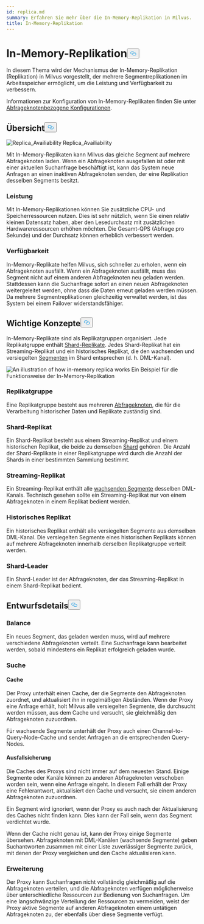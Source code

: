 ```yaml
---
id: replica.md
summary: Erfahren Sie mehr über die In-Memory-Replikation in Milvus.
title: In-Memory-Replikation
---
```

<h1 id="In-Memory-Replica" class="common-anchor-header">In-Memory-Replikation<button data-href="#In-Memory-Replica" class="anchor-icon" translate="no">
      <svg translate="no"
        aria-hidden="true"
        focusable="false"
        height="20"
        version="1.1"
        viewBox="0 0 16 16"
        width="16"
      >
        <path
          fill="#0092E4"
          fill-rule="evenodd"
          d="M4 9h1v1H4c-1.5 0-3-1.69-3-3.5S2.55 3 4 3h4c1.45 0 3 1.69 3 3.5 0 1.41-.91 2.72-2 3.25V8.59c.58-.45 1-1.27 1-2.09C10 5.22 8.98 4 8 4H4c-.98 0-2 1.22-2 2.5S3 9 4 9zm9-3h-1v1h1c1 0 2 1.22 2 2.5S13.98 12 13 12H9c-.98 0-2-1.22-2-2.5 0-.83.42-1.64 1-2.09V6.25c-1.09.53-2 1.84-2 3.25C6 11.31 7.55 13 9 13h4c1.45 0 3-1.69 3-3.5S14.5 6 13 6z"
        ></path>
      </svg>
    </button></h1><p>In diesem Thema wird der Mechanismus der In-Memory-Replikation (Replikation) in Milvus vorgestellt, der mehrere Segmentreplikationen im Arbeitsspeicher ermöglicht, um die Leistung und Verfügbarkeit zu verbessern.</p>
<p>Informationen zur Konfiguration von In-Memory-Replikaten finden Sie unter <a href="/docs/de/v2.4.x/configure_querynode.md#queryNodereplicas">Abfrageknotenbezogene Konfigurationen</a>.</p>
<h2 id="Overview" class="common-anchor-header">Übersicht<button data-href="#Overview" class="anchor-icon" translate="no">
      <svg translate="no"
        aria-hidden="true"
        focusable="false"
        height="20"
        version="1.1"
        viewBox="0 0 16 16"
        width="16"
      >
        <path
          fill="#0092E4"
          fill-rule="evenodd"
          d="M4 9h1v1H4c-1.5 0-3-1.69-3-3.5S2.55 3 4 3h4c1.45 0 3 1.69 3 3.5 0 1.41-.91 2.72-2 3.25V8.59c.58-.45 1-1.27 1-2.09C10 5.22 8.98 4 8 4H4c-.98 0-2 1.22-2 2.5S3 9 4 9zm9-3h-1v1h1c1 0 2 1.22 2 2.5S13.98 12 13 12H9c-.98 0-2-1.22-2-2.5 0-.83.42-1.64 1-2.09V6.25c-1.09.53-2 1.84-2 3.25C6 11.31 7.55 13 9 13h4c1.45 0 3-1.69 3-3.5S14.5 6 13 6z"
        ></path>
      </svg>
    </button></h2><p>
  
   <span class="img-wrapper"> <img translate="no" src="/docs/v2.4.x/assets/replica_availability.jpg" alt="Replica_Availiability" class="doc-image" id="replica_availiability" />
   </span> <span class="img-wrapper"> <span>Replica_Availiability</span> </span></p>
<p>Mit In-Memory-Replikaten kann Milvus das gleiche Segment auf mehrere Abfrageknoten laden. Wenn ein Abfrageknoten ausgefallen ist oder mit einer aktuellen Suchanfrage beschäftigt ist, kann das System neue Anfragen an einen inaktiven Abfrageknoten senden, der eine Replikation desselben Segments besitzt.</p>
<h3 id="Performance" class="common-anchor-header">Leistung</h3><p>Mit In-Memory-Replikationen können Sie zusätzliche CPU- und Speicherressourcen nutzen. Dies ist sehr nützlich, wenn Sie einen relativ kleinen Datensatz haben, aber den Lesedurchsatz mit zusätzlichen Hardwareressourcen erhöhen möchten. Die Gesamt-QPS (Abfrage pro Sekunde) und der Durchsatz können erheblich verbessert werden.</p>
<h3 id="Availability" class="common-anchor-header">Verfügbarkeit</h3><p>In-Memory-Replikate helfen Milvus, sich schneller zu erholen, wenn ein Abfrageknoten ausfällt. Wenn ein Abfrageknoten ausfällt, muss das Segment nicht auf einem anderen Abfrageknoten neu geladen werden. Stattdessen kann die Suchanfrage sofort an einen neuen Abfrageknoten weitergeleitet werden, ohne dass die Daten erneut geladen werden müssen. Da mehrere Segmentreplikationen gleichzeitig verwaltet werden, ist das System bei einem Failover widerstandsfähiger.</p>
<h2 id="Key-Concepts" class="common-anchor-header">Wichtige Konzepte<button data-href="#Key-Concepts" class="anchor-icon" translate="no">
      <svg translate="no"
        aria-hidden="true"
        focusable="false"
        height="20"
        version="1.1"
        viewBox="0 0 16 16"
        width="16"
      >
        <path
          fill="#0092E4"
          fill-rule="evenodd"
          d="M4 9h1v1H4c-1.5 0-3-1.69-3-3.5S2.55 3 4 3h4c1.45 0 3 1.69 3 3.5 0 1.41-.91 2.72-2 3.25V8.59c.58-.45 1-1.27 1-2.09C10 5.22 8.98 4 8 4H4c-.98 0-2 1.22-2 2.5S3 9 4 9zm9-3h-1v1h1c1 0 2 1.22 2 2.5S13.98 12 13 12H9c-.98 0-2-1.22-2-2.5 0-.83.42-1.64 1-2.09V6.25c-1.09.53-2 1.84-2 3.25C6 11.31 7.55 13 9 13h4c1.45 0 3-1.69 3-3.5S14.5 6 13 6z"
        ></path>
      </svg>
    </button></h2><p>In-Memory-Replikate sind als Replikatgruppen organisiert. Jede Replikatgruppe enthält <a href="https://milvus.io/docs/v2.1.x/glossary.md#Sharding">Shard-Replikate</a>. Jedes Shard-Replikat hat ein Streaming-Replikat und ein historisches Replikat, die den wachsenden und versiegelten <a href="https://milvus.io/docs/v2.1.x/glossary.md#Segment">Segmenten</a> im Shard entsprechen (d. h. DML-Kanal).</p>
<p>
  
   <span class="img-wrapper"> <img translate="no" src="/docs/v2.4.x/assets/replica_group.png" alt="An illustration of how in-memory replica works" class="doc-image" id="an-illustration-of-how-in-memory-replica-works" />
   </span> <span class="img-wrapper"> <span>Ein Beispiel für die Funktionsweise der In-Memory-Replikation</span> </span></p>
<h3 id="Replica-group" class="common-anchor-header">Replikatgruppe</h3><p>Eine Replikatgruppe besteht aus mehreren <a href="https://milvus.io/docs/v2.1.x/four_layers.md#Query-node">Abfrageknoten</a>, die für die Verarbeitung historischer Daten und Replikate zuständig sind.</p>
<h3 id="Shard-replica" class="common-anchor-header">Shard-Replikat</h3><p>Ein Shard-Replikat besteht aus einem Streaming-Replikat und einem historischen Replikat, die beide zu demselben <a href="https://milvus.io/blog/deep-dive-1-milvus-architecture-overview.md#Shard">Shard</a> gehören. Die Anzahl der Shard-Replikate in einer Replikatgruppe wird durch die Anzahl der Shards in einer bestimmten Sammlung bestimmt.</p>
<h3 id="Streaming-replica" class="common-anchor-header">Streaming-Replikat</h3><p>Ein Streaming-Replikat enthält alle <a href="https://milvus.io/docs/v2.1.x/glossary.md#Segment">wachsenden Segmente</a> desselben DML-Kanals. Technisch gesehen sollte ein Streaming-Replikat nur von einem Abfrageknoten in einem Replikat bedient werden.</p>
<h3 id="Historical-replica" class="common-anchor-header">Historisches Replikat</h3><p>Ein historisches Replikat enthält alle versiegelten Segmente aus demselben DML-Kanal. Die versiegelten Segmente eines historischen Replikats können auf mehrere Abfrageknoten innerhalb derselben Replikatgruppe verteilt werden.</p>
<h3 id="Shard-leader" class="common-anchor-header">Shard-Leader</h3><p>Ein Shard-Leader ist der Abfrageknoten, der das Streaming-Replikat in einem Shard-Replikat bedient.</p>
<h2 id="Design-Details" class="common-anchor-header">Entwurfsdetails<button data-href="#Design-Details" class="anchor-icon" translate="no">
      <svg translate="no"
        aria-hidden="true"
        focusable="false"
        height="20"
        version="1.1"
        viewBox="0 0 16 16"
        width="16"
      >
        <path
          fill="#0092E4"
          fill-rule="evenodd"
          d="M4 9h1v1H4c-1.5 0-3-1.69-3-3.5S2.55 3 4 3h4c1.45 0 3 1.69 3 3.5 0 1.41-.91 2.72-2 3.25V8.59c.58-.45 1-1.27 1-2.09C10 5.22 8.98 4 8 4H4c-.98 0-2 1.22-2 2.5S3 9 4 9zm9-3h-1v1h1c1 0 2 1.22 2 2.5S13.98 12 13 12H9c-.98 0-2-1.22-2-2.5 0-.83.42-1.64 1-2.09V6.25c-1.09.53-2 1.84-2 3.25C6 11.31 7.55 13 9 13h4c1.45 0 3-1.69 3-3.5S14.5 6 13 6z"
        ></path>
      </svg>
    </button></h2><h3 id="Balance" class="common-anchor-header">Balance</h3><p>Ein neues Segment, das geladen werden muss, wird auf mehrere verschiedene Abfrageknoten verteilt. Eine Suchanfrage kann bearbeitet werden, sobald mindestens ein Replikat erfolgreich geladen wurde.</p>
<h3 id="Search" class="common-anchor-header">Suche</h3><h4 id="Cache" class="common-anchor-header">Cache</h4><p>Der Proxy unterhält einen Cache, der die Segmente den Abfrageknoten zuordnet, und aktualisiert ihn in regelmäßigen Abständen. Wenn der Proxy eine Anfrage erhält, holt Milvus alle versiegelten Segmente, die durchsucht werden müssen, aus dem Cache und versucht, sie gleichmäßig den Abfrageknoten zuzuordnen.</p>
<p>Für wachsende Segmente unterhält der Proxy auch einen Channel-to-Query-Node-Cache und sendet Anfragen an die entsprechenden Query-Nodes.</p>
<h4 id="Failover" class="common-anchor-header">Ausfallsicherung</h4><p>Die Caches des Proxys sind nicht immer auf dem neuesten Stand. Einige Segmente oder Kanäle können zu anderen Abfrageknoten verschoben worden sein, wenn eine Anfrage eingeht. In diesem Fall erhält der Proxy eine Fehlerantwort, aktualisiert den Cache und versucht, sie einem anderen Abfrageknoten zuzuordnen.</p>
<p>Ein Segment wird ignoriert, wenn der Proxy es auch nach der Aktualisierung des Caches nicht finden kann. Dies kann der Fall sein, wenn das Segment verdichtet wurde.</p>
<p>Wenn der Cache nicht genau ist, kann der Proxy einige Segmente übersehen. Abfrageknoten mit DML-Kanälen (wachsende Segmente) geben Suchantworten zusammen mit einer Liste zuverlässiger Segmente zurück, mit denen der Proxy vergleichen und den Cache aktualisieren kann.</p>
<h3 id="Enhancement" class="common-anchor-header">Erweiterung</h3><p>Der Proxy kann Suchanfragen nicht vollständig gleichmäßig auf die Abfrageknoten verteilen, und die Abfrageknoten verfügen möglicherweise über unterschiedliche Ressourcen zur Bedienung von Suchanfragen. Um eine langschwänzige Verteilung der Ressourcen zu vermeiden, weist der Proxy aktive Segmente auf anderen Abfrageknoten einem untätigen Abfrageknoten zu, der ebenfalls über diese Segmente verfügt.</p>
